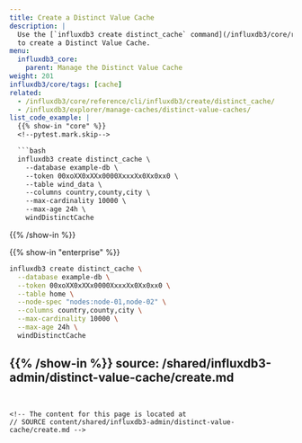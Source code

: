 ```yaml
---
title: Create a Distinct Value Cache
description: |
  Use the [`influxdb3 create distinct_cache` command](/influxdb3/core/reference/cli/influxdb3/create/distinct_cache/)
  to create a Distinct Value Cache.
menu:
  influxdb3_core:
    parent: Manage the Distinct Value Cache
weight: 201
influxdb3/core/tags: [cache]
related:
  - /influxdb3/core/reference/cli/influxdb3/create/distinct_cache/
  - /influxdb3/explorer/manage-caches/distinct-value-caches/
list_code_example: |
  {{% show-in "core" %}}
  <!--pytest.mark.skip-->

  ```bash
  influxdb3 create distinct_cache \
    --database example-db \
    --token 00xoXX0xXXx0000XxxxXx0Xx0xx0 \
    --table wind_data \
    --columns country,county,city \
    --max-cardinality 10000 \
    --max-age 24h \
    windDistinctCache
  ```
  {{% /show-in %}}

  {{% show-in "enterprise" %}}
  <!--pytest.mark.skip-->

  ```bash
  influxdb3 create distinct_cache \
    --database example-db \
    --token 00xoXX0xXXx0000XxxxXx0Xx0xx0 \
    --table home \
    --node-spec "nodes:node-01,node-02" \
    --columns country,county,city \
    --max-cardinality 10000 \
    --max-age 24h \
    windDistinctCache
  ```
  {{% /show-in %}}
source: /shared/influxdb3-admin/distinct-value-cache/create.md
---
```


<!-- The content for this page is located at
// SOURCE content/shared/influxdb3-admin/distinct-value-cache/create.md -->
